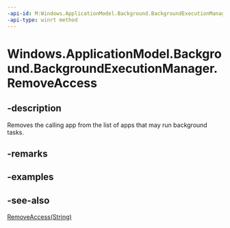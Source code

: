 ----api-id: M:Windows.ApplicationModel.Background.BackgroundExecutionManager.RemoveAccess
-api-type: winrt method
---<!-- Method syntaxpublic void RemoveAccess()--># Windows.ApplicationModel.Background.BackgroundExecutionManager.RemoveAccess## -descriptionRemoves the calling app from the list of apps that may run background tasks.## -remarks## -examples## -see-also[RemoveAccess(String)](backgroundexecutionmanager_removeaccess_908866790.md)